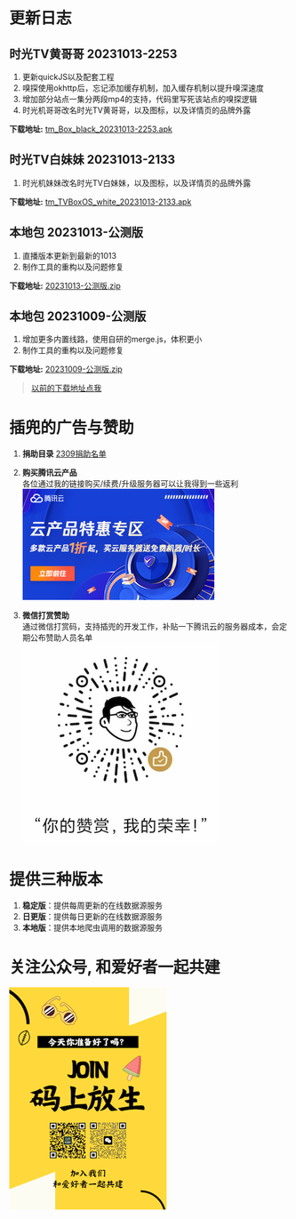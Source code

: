 <!--
 * @Author: bestpvp bestpvp@sina.com
 * @Date: 2023-09-12 15:56:58
 * @LastEditors: bestpvp bestpvp@sina.com
 * @LastEditTime: 2023-10-13 23:06:07
 * @FilePath: /tm/README.md
 * @Description: 这是默认设置,请设置`customMade`, 打开koroFileHeader查看配置 进行设置: https://github.com/OBKoro1/koro1FileHeader/wiki/%E9%85%8D%E7%BD%AE
-->

# 更新日志

## 时光TV黄哥哥 20231013-2253

1. 更新quickJS以及配套工程
2. 嗅探使用okhttp后，忘记添加缓存机制，加入缓存机制以提升嗅深速度
3. 增加部分站点一集分两段mp4的支持，代码里写死该站点的嗅探逻辑
4. 时光机哥哥改名时光TV黄哥哥，以及图标，以及详情页的品牌外露

**下载地址:** [tm_Box_black_20231013-2253.apk](release/tm_Box_black_20231013-2253.apk "时光TV黄哥哥 20231013-2253")

## 时光TV白妹妹 20231013-2133

1. 时光机妹妹改名时光TV白妹妹，以及图标，以及详情页的品牌外露

**下载地址:** [tm_TVBoxOS_white_20231013-2133.apk](release/tm_TVBoxOS_white_20231013-2133.apk "时光TV白妹妹 20231013-2133")

## 本地包 20231013-公测版

1. 直播版本更新到最新的1013
2. 制作工具的重构以及问题修复

**下载地址:** [20231013-公测版.zip](release/20231013-公测版.zip "20231013-公测版")

## 本地包 20231009-公测版

1. 增加更多内置线路，使用自研的merge.js，体积更小
2. 制作工具的重构以及问题修复

**下载地址:** [20231009-公测版.zip](release/20231009-公测版.zip "20231009-公测版")
<!-- 
## 本地包 20230927-公测版

1. 支持相对路径的源融合，比如荷城茶秀
2. 制作工具的重构以及问题修复

**下载地址:** [20230927-公测版.zip](release/20230927-公测版.zip "20230927-公测版")

## 时光机哥哥20230925-2204

1. 修复由于xstream升级后导致xml源解析失败的问题，报错：ForbiddenClassException

**下载地址:** [tm_Box_black_20230925-2204.apk](release/tm_Box_black_20230925-2204.apk "时光机哥哥20230925-2204")

## 时光机哥哥20230922-0959

1. 回滚到 FF4, 更新 Exo

**下载地址:** [tm_Box_black_20230922-0959.apk](release/tm_Box_black_20230922-0959.apk "时光机哥哥20230922-0959") -->

> [以前的下载地址点我](https://github.com/bestpvp/tm/tree/main/release)

# 插兜的广告与赞助

1. **捐助目录**
[2309捐助名单](./donate/2309.md)

2. **购买腾讯云产品**  
各位通过我的链接购买/续费/升级服务器可以让我得到一些返利  
[![支持插兜](./img/腾讯云邀请.jpg "支持插兜")](https://curl.qcloud.com/sjfCjc8D)

3. **微信打赏赞助**  
通过微信打赏码，支持插兜的开发工作，补贴一下腾讯云的服务器成本，会定期公布赞助人员名单  
![支持插兜](./img/打赏码.jpg "支持插兜")

# 提供三种版本

1. **稳定版**：提供每周更新的在线数据源服务
2. **日更版**：提供每日更新的在线数据源服务
3. **本地版**：提供本地爬虫调用的数据源服务

# 关注公众号, 和爱好者一起共建

[![加入我们](./img/join.png "加入我们")](https://mp.weixin.qq.com/mp/appmsgalbum?__biz=MzUyNzg2NTM5Ng==&action=getalbum&album_id=3013702748250390530#wechat_redirect)
